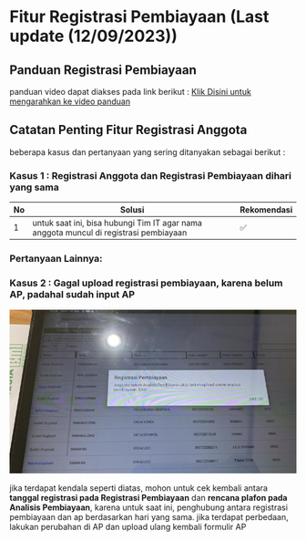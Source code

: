 # Fitur Registrasi Pembiayaan (Last update (12/09/2023))
## Panduan Registrasi Pembiayaan
panduan video dapat diakses pada link berikut :
[Klik Disini untuk mengarahkan ke video panduan](https://drive.google.com/drive/folders/1fk09QpIVMg8Nq7Eo-Xqb_fMIs1R9DpmE?hl=id)

## Catatan Penting Fitur Registrasi Anggota
beberapa kasus dan pertanyaan yang sering ditanyakan sebagai berikut : 
### Kasus 1 : Registrasi Anggota dan Registrasi Pembiayaan dihari yang sama 

| No | Solusi | Rekomendasi
| ----------- | ----------- |---|
| 1 | untuk saat ini, bisa hubungi Tim IT agar nama anggota muncul di registrasi pembiayaan | ✅
### Pertanyaan Lainnya:

### Kasus 2 : Gagal upload registrasi pembiayaan, karena belum AP, padahal sudah input AP
![error_ap_1](images/error_ap_1.png)

jika terdapat kendala seperti diatas, mohon untuk cek kembali antara **tanggal registrasi pada Registrasi Pembiayaan** dan **rencana plafon pada Analisis Pembiayaan**, karena untuk saat ini, penghubung antara registrasi pembiayaan dan ap berdasarkan hari yang sama.
jika terdapat perbedaan, lakukan perubahan di AP dan upload ulang kembali formulir AP
